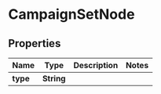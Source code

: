 

# CampaignSetNode

## Properties

Name | Type | Description | Notes
------------ | ------------- | ------------- | -------------
**type** | **String** |  | 



